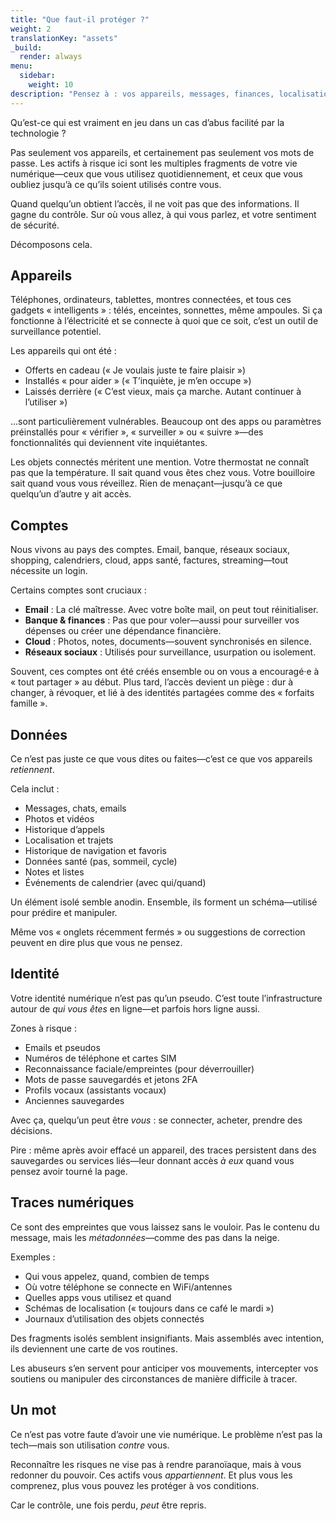 ```yaml
---
title: "Que faut-il protéger ?"
weight: 2
translationKey: "assets"
_build:
  render: always
menu:
  sidebar:
    weight: 10
description: "Pensez à : vos appareils, messages, finances, localisation—même votre identité. Tout ce qui peut être vu, volé ou saboté se trouve ici."
---
```


Qu’est-ce qui est vraiment en jeu dans un cas d’abus facilité par la technologie ?

Pas seulement vos appareils, et certainement pas seulement vos mots de passe. Les actifs à risque ici sont les multiples fragments de votre vie numérique—ceux que vous utilisez quotidiennement, et ceux que vous oubliez jusqu’à ce qu’ils soient utilisés contre vous.

Quand quelqu’un obtient l’accès, il ne voit pas que des informations. Il gagne du contrôle. Sur où vous allez, à qui vous parlez, et votre sentiment de sécurité.

Décomposons cela.

## Appareils

Téléphones, ordinateurs, tablettes, montres connectées, et tous ces gadgets « intelligents » : télés, enceintes, sonnettes, même ampoules. Si ça fonctionne à l’électricité et se connecte à quoi que ce soit, c’est un outil de surveillance potentiel.

Les appareils qui ont été :

* Offerts en cadeau (« Je voulais juste te faire plaisir »)
* Installés « pour aider » (« T’inquiète, je m’en occupe »)
* Laissés derrière (« C’est vieux, mais ça marche. Autant continuer à l’utiliser »)

...sont particulièrement vulnérables. Beaucoup ont des apps ou paramètres préinstallés pour « vérifier », « surveiller » ou « suivre »—des fonctionnalités qui deviennent vite inquiétantes.

Les objets connectés méritent une mention. Votre thermostat ne connaît pas que la température. Il sait quand vous êtes chez vous. Votre bouilloire sait quand vous vous réveillez. Rien de menaçant—jusqu’à ce que quelqu’un d’autre y ait accès.

## Comptes

Nous vivons au pays des comptes. Email, banque, réseaux sociaux, shopping, calendriers, cloud, apps santé, factures, streaming—tout nécessite un login.

Certains comptes sont cruciaux :

* **Email** : La clé maîtresse. Avec votre boîte mail, on peut tout réinitialiser.
* **Banque & finances** : Pas que pour voler—aussi pour surveiller vos dépenses ou créer une dépendance financière.
* **Cloud** : Photos, notes, documents—souvent synchronisés en silence.
* **Réseaux sociaux** : Utilisés pour surveillance, usurpation ou isolement.

Souvent, ces comptes ont été créés ensemble ou on vous a encouragé·e à « tout partager » au début. Plus tard, l’accès devient un piège : dur à changer, à révoquer, et lié à des identités partagées comme des « forfaits famille ».

## Données

Ce n’est pas juste ce que vous dites ou faites—c’est ce que vos appareils *retiennent*.

Cela inclut :

* Messages, chats, emails
* Photos et vidéos
* Historique d’appels
* Localisation et trajets
* Historique de navigation et favoris
* Données santé (pas, sommeil, cycle)
* Notes et listes
* Événements de calendrier (avec qui/quand)

Un élément isolé semble anodin. Ensemble, ils forment un schéma—utilisé pour prédire et manipuler.

Même vos « onglets récemment fermés » ou suggestions de correction peuvent en dire plus que vous ne pensez.

## Identité

Votre identité numérique n’est pas qu’un pseudo. C’est toute l’infrastructure autour de *qui vous êtes* en ligne—et parfois hors ligne aussi.

Zones à risque :

* Emails et pseudos
* Numéros de téléphone et cartes SIM
* Reconnaissance faciale/empreintes (pour déverrouiller)
* Mots de passe sauvegardés et jetons 2FA
* Profils vocaux (assistants vocaux)
* Anciennes sauvegardes

Avec ça, quelqu’un peut être *vous* : se connecter, acheter, prendre des décisions.

Pire : même après avoir effacé un appareil, des traces persistent dans des sauvegardes ou services liés—leur donnant accès *à eux* quand vous pensez avoir tourné la page.

## Traces numériques

Ce sont des empreintes que vous laissez sans le vouloir. Pas le contenu du message, mais les *métadonnées*—comme des pas dans la neige.

Exemples :

* Qui vous appelez, quand, combien de temps
* Où votre téléphone se connecte en WiFi/antennes
* Quelles apps vous utilisez et quand
* Schémas de localisation (« toujours dans ce café le mardi »)
* Journaux d’utilisation des objets connectés

Des fragments isolés semblent insignifiants. Mais assemblés avec intention, ils deviennent une carte de vos routines.

Les abuseurs s’en servent pour anticiper vos mouvements, intercepter vos soutiens ou manipuler des circonstances de manière difficile à tracer.

## Un mot

Ce n’est pas votre faute d’avoir une vie numérique. Le problème n’est pas la tech—mais son utilisation *contre* vous.

Reconnaître les risques ne vise pas à rendre paranoïaque, mais à vous redonner du pouvoir. Ces actifs vous *appartiennent*. Et plus vous les comprenez, plus vous pouvez les protéger à vos conditions.

Car le contrôle, une fois perdu, *peut* être repris.
